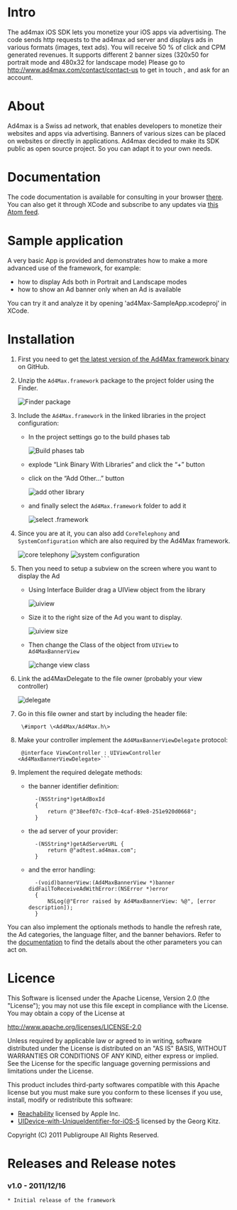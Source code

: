 Intro
=======================

The ad4max iOS SDK lets you monetize your iOS apps via advertising. 
The code sends http requests to the ad4max ad server and displays ads in various formats (images, text ads).
You will receive 50 % of click and CPM generated revenues.
It supports different 2 banner sizes (320x50 for portrait mode and 480x32 for landscape mode)
Please go to http://www.ad4max.com/contact/contact-us to get in touch , and ask for an account.

About
=======================
Ad4max is a Swiss ad network, that enables developers to monetize their websites and apps via advertising. Banners of various sizes can be placed on websites or directly in applications. 
Ad4max decided to make its SDK public as open source project. So you can adapt it to your own needs.

Documentation
=======================

The code documentation is available for consulting in your browser [there](http://clentz.github.com/ad4Max-SampleApp-iOS/).
You can also get it through XCode and subscribe to any updates via [this Atom feed](http://clentz.github.com/ad4Max-SampleApp-iOS/publish/com.publigroup.ad4Max.atom).

Sample application
=======================

A very basic App is provided and demonstrates how to make a more advanced use of the framework, for example:
- how to display Ads both in Portrait and Landscape modes
- how to show an Ad banner only when an Ad is available

You can try it and analyze it by opening 'ad4Max-SampleApp.xcodeproj' in XCode.

Installation
=======================

1. First you need to get [the latest version of the Ad4Max framework binary](http://clentz.github.com/ad4Max-SampleApp-iOS/framework/Ad4Max.framework.zip) on GitHub.

1. Unzip the `Ad4Max.framework` package to the project folder using the Finder.

	![Finder package](http://clentz.github.com/ad4Max-SampleApp-iOS/tutorial/01.png)

1. Include the `Ad4Max.framework` in the linked libraries in the project configuration:

	* In the project settings go to the build phases tab

		![Build phases tab](http://clentz.github.com/ad4Max-SampleApp-iOS/tutorial/02.png)

	* explode “Link Binary With Libraries” and click the “+” button
	* click on the “Add Other...” button
	
		![add other library](http://clentz.github.com/ad4Max-SampleApp-iOS/tutorial/03.png)
	* and finally select the `Ad4Max.framework` folder to add it

		![select .framework](http://clentz.github.com/ad4Max-SampleApp-iOS/tutorial/04.png)

1. Since you are at it, you can also add `CoreTelephony` and `SystemConfiguration` which are also required by the Ad4Max framework.

	![core telephony](http://clentz.github.com/ad4Max-SampleApp-iOS/tutorial/05.png)
	![system configuration](http://clentz.github.com/ad4Max-SampleApp-iOS/tutorial/06.png)

1. Then you need to setup a subview on the screen where you want to display the Ad

	* Using Interface Builder drag a UIView object from the library
		
		![uiview](http://clentz.github.com/ad4Max-SampleApp-iOS/tutorial/07.png)

	* Size it to the right size of the Ad you want to display.
		
		![uiview size](http://clentz.github.com/ad4Max-SampleApp-iOS/tutorial/08.png)

	* Then change the Class of the object from `UIView` to `Ad4MaxBannerView`
		
		![change view class](http://clentz.github.com/ad4Max-SampleApp-iOS/tutorial/09.png)

1. Link the ad4MaxDelegate to the file owner (probably your view controller)

	![delegate](http://clentz.github.com/ad4Max-SampleApp-iOS/tutorial/10.png)

1. Go in this file owner and start by including the header file:
		
		\#import \<Ad4Max/Ad4Max.h\>

1. Make your controller implement the `Ad4MaxBannerViewDelegate` protocol:

		@interface ViewController : UIViewController <Ad4MaxBannerViewDelegate>```

1. Implement the required delegate methods:

	* the banner identifier definition:
		
			-(NSString*)getAdBoxId
			{
				return @"38eef07c-f3c0-4caf-89e8-251e920d0668";
			}

	* the ad server of your provider:

			-(NSString*)getAdServerURL {
    			return @"adtest.ad4max.com";
			}

	* and the error handling:

			-(void)bannerView:(Ad4MaxBannerView *)banner didFailToReceiveAdWithError:(NSError *)error
			{
	    		NSLog(@"Error raised by Ad4MaxBannerView: %@", [error description]);
			}

You can also implement the optionals methods to handle the refresh rate, the Ad categories, the language filter, and the banner behaviors. Refer to the [documentation](http://clentz.github.com/ad4Max-SampleApp-iOS/) to find the details about the other parameters you can act on.


Licence
===========

This Software is licensed under the Apache License, Version 2.0 (the "License"); you may not
use this file except in compliance with the License.  You may obtain a copy
of the License at

http://www.apache.org/licenses/LICENSE-2.0

Unless required by applicable law or agreed to in writing, software
distributed under the License is distributed on an "AS IS" BASIS, WITHOUT
WARRANTIES OR CONDITIONS OF ANY KIND, either express or implied.  See the
License for the specific language governing permissions and limitations under
the License.

This product includes third-party softwares compatible with this Apache license but you must make sure you conform to these licenses if you use, install, modify or redistribute this software:

- [Reachability](http://developer.apple.com/library/ios/#samplecode/Reachability/Introduction/Intro.html) licensed by Apple Inc.
- [UIDevice-with-UniqueIdentifier-for-iOS-5](https://github.com/gekitz/UIDevice-with-UniqueIdentifier-for-iOS-5/blob/master/license) licensed by the Georg Kitz. 

Copyright (C) 2011 Publigroupe All Rights Reserved.


Releases and Release notes
=======================

### v1.0 - 2011/12/16
	
	* Initial release of the framework
